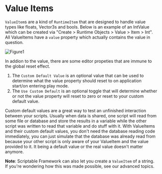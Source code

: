 # Value Items

`ValueItem`s are a kind of `RuntimeItem` that are designed to handle value types like floats, Vector3s and bools. Below is an example of an IntValue which can be created via "Create > Runtime Objects > Value > Item > Int". All ValueItems have a `value` property which actually contains the value in question.

![Figure1](~/images/runtimeItems1.png)

In addion to the value, there are some editor propeties that are immune to the global reset effect.

1. The `Custom Default Value` is an optional value that can be used to determine what the value property should reset to on application start/on entering play mode.
2. The `Use Custom Default` is an optional toggle that will determine whether or not the value property will reset to zero or reset to your custom default value.

Custom default values are a great way to test an unfinished interaction between your scripts. Usually when data is shared, one script will read from some file or database and store the results in a variable while the other script was written to read that variable and do stuff with it. With ValueItems and their custom default values, you don't need the database reading code immediately, you can just simulate that the database was already read from because your other script is only aware of your ValueItem and the value provided to it. It being a default value or the real value doesn't matter anymore.

**Note**: Scriptable Framework can also let you create a `ValueItem` of a string. If you're wondering how this was made possible, see our advanced topics.